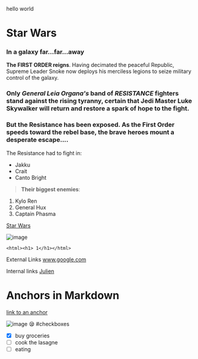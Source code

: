 hello world
# Star Wars  
### In a galaxy far...far...away

**The FIRST ORDER reigns**. Having decimated the peaceful Republic, Supreme Leader Snoke now deploys his merciless legions to seize military control of the galaxy.   
### Only _**General Leia Organa's**_ band of _RESISTANCE_ fighters stand against the rising tyranny, certain that **Jedi Master Luke Skywalker** will return and restore a spark of hope to the fight.     
  ### But the Resistance has been exposed. As the First Order speeds toward the rebel base, the brave heroes mount a desperate escape....

The Resistance had to fight in:
* Jakku  
* Crait  
* Canto Bright


>**Their biggest enemies**:   
1. Kylo Ren
  2. General Hux   
3. Captain Phasma



[Star Wars](https://www.oxigenio.fm/wp-content/uploads/2019/04/star-wars-episode-9.jpg)

![image](https://www.oxigenio.fm/wp-content/uploads/2019/04/star-wars-episode-9.jpg "star wars") 

```<html><h1> 1</h1></html>```

External Links
www.google.com

Internal links [Julien](../../../julien)


# Anchors in Markdown 
[link to an anchor](#anchors-in-markdown)

![image](images/episode8.jpg)
:sleepy:
#checkboxes
- [x] buy groceries
- [ ] cook the lasagne
- [ ] eating
